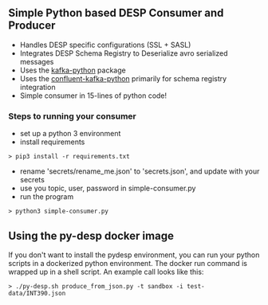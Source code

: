## Simple Python based DESP Consumer and Producer
* Handles DESP specific configurations (SSL + SASL)
* Integrates DESP Schema Registry to Deserialize avro serialized messages
* Uses the [kafka-python](https://kafka-python.readthedocs.io/en/master/) package
* Uses the [confluent-kafka-python](https://github.com/confluentinc/confluent-kafka-python) primarily for schema registry integration
* Simple consumer in 15-lines of python code!

### Steps to running your consumer
* set up a python 3 environment
* install requirements
```shell script
> pip3 install -r requirements.txt
```
* rename 'secrets/rename_me.json' to 'secrets.json', and update with your secrets
* use you topic, user, password in simple-consumer.py
* run the program
```shell script
> python3 simple-consumer.py
```

## Using the py-desp docker image
If you don't want to install the pydesp environment, you
can run your python scripts in a dockerized python environment.
The docker run command is wrapped up in a shell script.
An example call looks like this:
```shell script
> ./py-desp.sh produce_from_json.py -t sandbox -i test-data/INT390.json  
```
